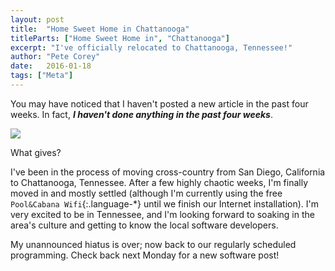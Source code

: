 ```yaml
---
layout: post
title:  "Home Sweet Home in Chattanooga"
titleParts: ["Home Sweet Home in", "Chattanooga"]
excerpt: "I've officially relocated to Chattanooga, Tennessee!"
author: "Pete Corey"
date:   2016-01-18
tags: ["Meta"]
---
```


You may have noticed that I haven't posted a new article in the past four weeks. In fact, ___I haven't done anything in the past four weeks___.

<img src="https://s3-us-west-1.amazonaws.com/www.1pxsolidtomato.com/github-before.png" style="max-width: 100%">

What gives?

I've been in the process of moving cross-country from San Diego, California to Chattanooga, Tennessee. After a few highly chaotic weeks, I'm finally moved in and mostly settled (although I'm currently using the free `Pool&Cabana Wifi`{:.language-*} until we finish our Internet installation). I'm very excited to be in Tennessee, and I'm looking forward to soaking in the area's culture and getting to know the local software developers.

My unannounced hiatus is over; now back to our regularly scheduled programming. Check back next Monday for a new software post!
